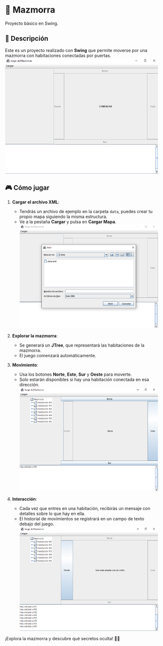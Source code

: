 # 🏰 Mazmorra  

Proyecto básico en Swing.  

## 📜 Descripción  
Este es un proyecto realizado con **Swing** que permite moverse por una mazmorra con habitaciones conectadas por puertas.
   ![Primera Pantalla](photos/primera_pantalla.png)
## 🎮 Cómo jugar  
1. **Cargar el archivo XML**:  
   - Tendrás un archivo de ejemplo en la carpeta `data`, puedes crear tu propio mapa siguiendo la misma estructura.  
   - Ve a la pestaña **Cargar** y pulsa en **Cargar Mapa**.
   ![Cargar mapa](photos/cargar_mapa.png)

2. **Explorar la mazmorra**:  
   - Se generará un **JTree**, que representará las habitaciones de la mazmorra.  
   - El juego comenzará automáticamente.  

3. **Movimiento**:  
   - Usa los botones **Norte**, **Este**, **Sur** y **Oeste** para moverte.  
   - Solo estarán disponibles si hay una habitación conectada en esa dirección.  
   ![Inicio juego](photos/inicio_juego.png)

4. **Interacción**:  
   - Cada vez que entres en una habitación, recibirás un mensaje con detalles sobre lo que hay en ella.  
   - El historial de movimientos se registrará en un campo de texto debajo del juego.  
   ![Jugado](photos/juego_recorrido.png)

¡Explora la mazmorra y descubre qué secretos oculta! 🏹🔦  
